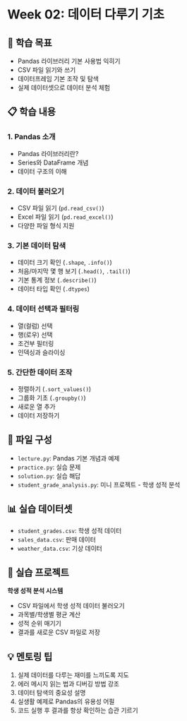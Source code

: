 # Week 02: 데이터 다루기 기초

## 🎯 학습 목표
- Pandas 라이브러리 기본 사용법 익히기
- CSV 파일 읽기와 쓰기
- 데이터프레임 기본 조작 및 탐색
- 실제 데이터셋으로 데이터 분석 체험

## 📋 학습 내용

### 1. Pandas 소개
- Pandas 라이브러리란?
- Series와 DataFrame 개념
- 데이터 구조의 이해

### 2. 데이터 불러오기
- CSV 파일 읽기 (`pd.read_csv()`)
- Excel 파일 읽기 (`pd.read_excel()`)
- 다양한 파일 형식 지원

### 3. 기본 데이터 탐색
- 데이터 크기 확인 (`.shape`, `.info()`)
- 처음/마지막 몇 행 보기 (`.head()`, `.tail()`)
- 기본 통계 정보 (`.describe()`)
- 데이터 타입 확인 (`.dtypes`)

### 4. 데이터 선택과 필터링
- 열(컬럼) 선택
- 행(로우) 선택
- 조건부 필터링
- 인덱싱과 슬라이싱

### 5. 간단한 데이터 조작
- 정렬하기 (`.sort_values()`)
- 그룹화 기초 (`.groupby()`)
- 새로운 열 추가
- 데이터 저장하기

## 📁 파일 구성
- `lecture.py`: Pandas 기본 개념과 예제
- `practice.py`: 실습 문제
- `solution.py`: 실습 해답
- `student_grade_analysis.py`: 미니 프로젝트 - 학생 성적 분석

## 📊 실습 데이터셋
- `student_grades.csv`: 학생 성적 데이터
- `sales_data.csv`: 판매 데이터
- `weather_data.csv`: 기상 데이터

## 🚀 실습 프로젝트
**학생 성적 분석 시스템**
- CSV 파일에서 학생 성적 데이터 불러오기
- 과목별/학생별 평균 계산
- 성적 순위 매기기
- 결과를 새로운 CSV 파일로 저장

## 💡 멘토링 팁
1. 실제 데이터를 다루는 재미를 느끼도록 지도
2. 에러 메시지 읽는 법과 디버깅 방법 강조
3. 데이터 탐색의 중요성 설명
4. 실생활 예제로 Pandas의 유용성 어필
5. 코드 실행 후 결과를 항상 확인하는 습관 기르기

